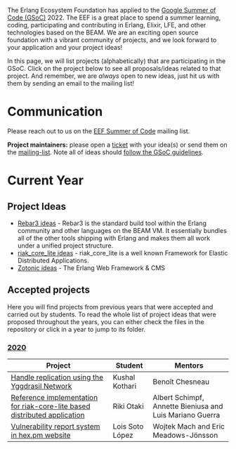 The Erlang Ecosystem Foundation has applied to the [Google Summer of Code (GSoC)](https://summerofcode.withgoogle.com) 2022. The EEF is a great place to spend a summer learning, coding, participating and contributing in Erlang, Elixir, LFE, and other technologies based on the BEAM. We are an exciting open source foundation with a vibrant community of projects, and we look forward to your application and your project ideas!

In this page, we will list projects (alphabetically) that are participating in the GSoC. Click on the project below to see all proposals/ideas related to that project. And remember, we are *always* open to new ideas, just hit us with them by sending an email to the mailing list!

# Communication

Please reach out to us on the [EEF Summer of Code](https://groups.google.com/forum/#!forum/gsoc-erlef) mailing list.

**Project maintainers:** please open a [ticket](https://github.com/erlef/gsoc/issues) with your idea(s) or send them on the [mailing-list](https://groups.google.com/forum/#!forum/gsoc-erlef). Note all of ideas should [follow the GSoC guidelines](https://google.github.io/gsocguides/mentor/making-your-ideas-page).

# Current Year

## Project Ideas

* [Rebar3 ideas](proposals/2021/rebar3.md) - Rebar3 is the standard build tool within the Erlang community and other languages on the BEAM VM. It essentially bundles all of the other tools shipping with Erlang and makes them all work under a unified project structure.
* [riak_core_lite ideas](proposals/2021/riak_core_lite.md) - riak_core_lite is a well known Framework for Elastic Distributed Applications.
* [Zotonic ideas](proposals/2021/zotonic.md) - The Erlang Web Framework & CMS

## Accepted projects

Here you will find projects from previous years that were accepted and carried out by students. To read the whole list of project ideas that were proposed throughout the years, you can either check the files in the repository or click in a year to jump to its folder.

### [2020](proposals/2020/README.md)

| Project                                                                   | Student         | Mentors                                                  |
| ------------------------------------------------------------------------- | --------------- | -------------------------------------------------------- |
| [Handle replication using the Yggdrasil Network][2020-idea1]                            | Kushal Kothari  | Benoît Chesneau                                          |
| [Reference implementation for riak-core-lite based distributed application][2020-idea2] | Riki Otaki      | Albert Schimpf, Annette Bieniusa and Luis Mariano Guerra |
| [Vulnerability report system in hex.pm website][2020-idea3]                             | Lois Soto López | Wojtek Mach and Eric Meadows-Jönsson                     |

[2020-idea1]: https://summerofcode.withgoogle.com/archive/2020/projects/5657492056440832/
[2020-idea2]: https://summerofcode.withgoogle.com/archive/2020/projects/5834795419959296/
[2020-idea3]: https://summerofcode.withgoogle.com/archive/2020/projects/4869881054363648/